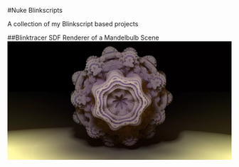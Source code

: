 #Nuke Blinkscripts

A collection of my Blinkscript based projects

##Blinktracer
SDF Renderer of a Mandelbulb Scene
[![Mandelbulb](images/mandelbulb.png?raw=true)](https://vimeo.com/191948980)
